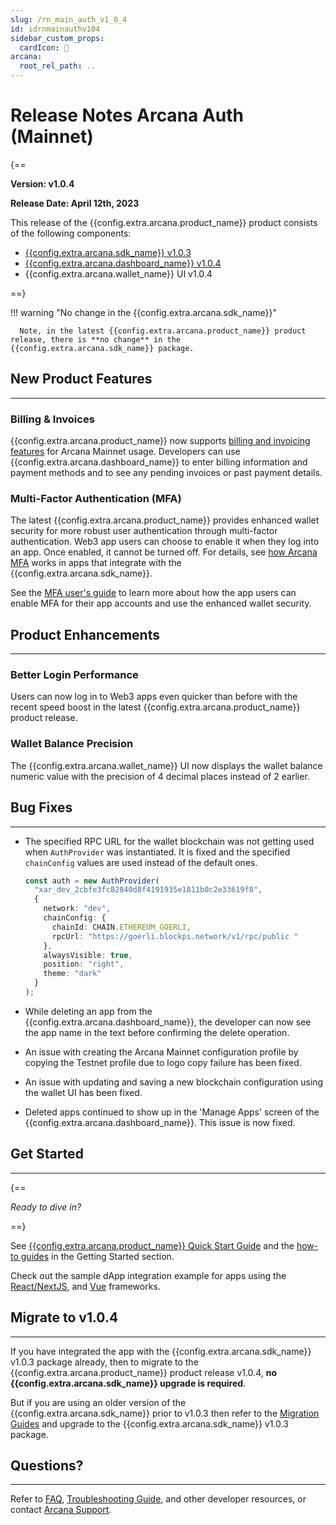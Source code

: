 ```yaml
---
slug: /rn_main_auth_v1_0_4
id: idrnmainauthv104
sidebar_custom_props:
  cardIcon: 🏁
arcana:
  root_rel_path: ..
---
```


# Release Notes Arcana Auth (Mainnet)

{==

**Version: v1.0.4** 

**Release Date: April 12th, 2023** 

This release of the {{config.extra.arcana.product_name}} product consists of the following components:


* [{{config.extra.arcana.sdk_name}} v1.0.3](https://www.npmjs.com/package/@arcana/auth/v/1.0.3)
* [{{config.extra.arcana.dashboard_name}} v1.0.4](https://dashboard.arcana.network/)
* {{config.extra.arcana.wallet_name}} UI v1.0.4  

==}

!!! warning "No change in the {{config.extra.arcana.sdk_name}}"

      Note, in the latest {{config.extra.arcana.product_name}} product release, there is **no change** in the {{config.extra.arcana.sdk_name}} package.

## New Product Features

---

### Billing & Invoices

{{config.extra.arcana.product_name}} now supports [billing and invoicing features]({{page.meta.arcana.root_rel_path}}/concepts/billing.md) for Arcana Mainnet usage. Developers can use {{config.extra.arcana.dashboard_name}} to enter billing information and payment methods and to see any pending invoices or past payment details.

### Multi-Factor Authentication (MFA)

The latest {{config.extra.arcana.product_name}} provides enhanced wallet security for more robust user authentication through multi-factor authentication. Web3 app users can choose to enable it when they log into an app. Once enabled, it cannot be turned off. For details, see [how Arcana MFA]({{page.meta.arcana.root_rel_path}}/concepts/mfa.md) works in apps that integrate with the {{config.extra.arcana.sdk_name}}.

See the [MFA user's guide]({{page.meta.arcana.root_rel_path}}/user_guides/mfa/mfa_ug.md) to learn more about how the app users can enable MFA for their app accounts and use the enhanced wallet security.

## Product Enhancements

---

### Better Login Performance

Users can now log in to Web3 apps even quicker than before with the recent speed boost in the latest {{config.extra.arcana.product_name}} product release. 

### Wallet Balance Precision

The {{config.extra.arcana.wallet_name}} UI now displays the wallet balance numeric value with the precision of 4 decimal places instead of 2 earlier.

## Bug Fixes

---

* The specified RPC URL for the wallet blockchain was not getting used when `AuthProvider` was instantiated. It is fixed and the specified `chainConfig` values are used instead of the default ones.

    ```ts hl_lines="6-7"
    const auth = new AuthProvider(
      "xar_dev_2cbfe3fc82840d8f4191935e1811b0c2e33619f8",
      {
        network: "dev",
        chainConfig: {
          chainId: CHAIN.ETHEREUM_GOERLI,
          rpcUrl: "https://goerli.blockpi.network/v1/rpc/public "
        },
        alwaysVisible: true,
        position: "right",
        theme: "dark"
      }
    );
    ```

* While deleting an app from the {{config.extra.arcana.dashboard_name}}, the developer can now see the app name in the text before confirming the delete operation.

* An issue with creating the Arcana Mainnet configuration profile by copying the Testnet profile due to logo copy failure has been fixed.

* An issue with updating and saving a new blockchain configuration using the wallet UI has been fixed.

* Deleted apps continued to show up in the 'Manage Apps' screen of the {{config.extra.arcana.dashboard_name}}. This issue is now fixed.


## Get Started

---

{==

*Ready to dive in?* 

==}

See [{{config.extra.arcana.product_name}} Quick Start Guide]({{page.meta.arcana.root_rel_path}}/walletsdk/wallet_qs.md) and the [how-to guides]({{page.meta.arcana.root_rel_path}}/howto/index.md) in the Getting Started section. 

Check out the sample dApp integration example for apps using the [React/NextJS]({{page.meta.arcana.root_rel_path}}/howto/integrate_auth/integrate_wallet_react.md), and [Vue](https://github.com/arcana-network/basic-storage-wallet-integration) frameworks.


## Migrate to v1.0.4

---

If you have integrated the app with the {{config.extra.arcana.sdk_name}} v1.0.3 package already, then to migrate to the {{config.extra.arcana.product_name}} product release v1.0.4, **no {{config.extra.arcana.sdk_name}} upgrade is required**.

But if you are using an older version of the {{config.extra.arcana.sdk_name}} prior to v1.0.3 then refer to the [Migration Guides]({{page.meta.arcana.root_rel_path}}/migration/index.md) and upgrade to the {{config.extra.arcana.sdk_name}} v1.0.3 package.

## Questions? 

---

Refer to [FAQ]({{page.meta.arcana.root_rel_path}}/faq/faq_gen.md), [Troubleshooting Guide]({{page.meta.arcana.root_rel_path}}/troubleshooting.md), and other developer resources, or contact [Arcana Support]({{page.meta.arcana.root_rel_path}}/support.md).

